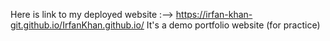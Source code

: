 Here is link to my deployed website :-->  https://irfan-khan-git.github.io/IrfanKhan.github.io/
It's a demo portfolio website (for practice)
